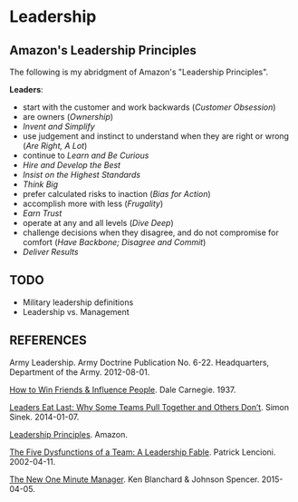 Leadership
==========

## Amazon's Leadership Principles

The following is my abridgment of Amazon's "Leadership Principles".

**Leaders**:
- start with the customer and work backwards (_Customer Obsession_)
- are owners (_Ownership_)
- _Invent and Simplify_
- use judgement and instinct to understand when they are right or wrong (_Are Right, A Lot_)
- continue to _Learn and Be Curious_
- _Hire and Develop the Best_
- _Insist on the Highest Standards_
- _Think Big_
- prefer calculated risks to inaction (_Bias for Action_)
- accomplish more with less (_Frugality_)
- _Earn Trust_
- operate at any and all levels (_Dive Deep_)
- challenge decisions when they disagree, and do not compromise for comfort (_Have Backbone; Disagree and Commit_)
- _Deliver Results_

## TODO

- Military leadership definitions
- Leadership vs. Management

## REFERENCES

Army Leadership. Army Doctrine Publication No. 6-22. Headquarters, Department of the Army. 2012-08-01.

[How to Win Friends & Influence People](http://amzn.to/2fmAzsY). Dale Carnegie. 1937.

[Leaders Eat Last: Why Some Teams Pull Together and Others Don’t](http://amzn.to/2gtLZrc). Simon Sinek. 2014-01-07.

[Leadership Principles](https://www.amazon.jobs/principles). Amazon.

[The Five Dysfunctions of a Team: A Leadership Fable](http://amzn.to/2gtLVaP). Patrick Lencioni. 2002-04-11.

[The New One Minute Manager](http://amzn.to/2fAvBnU). Ken Blanchard & Johnson Spencer. 2015-04-05.
